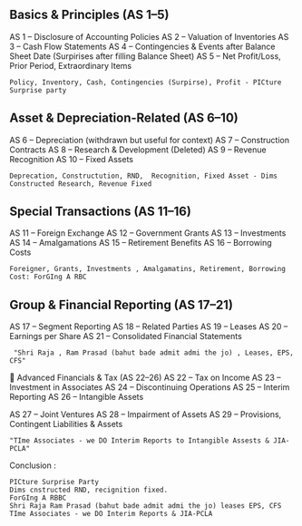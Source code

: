 ## Basics & Principles (AS 1–5)
AS 1 – Disclosure of Accounting Policies
AS 2 – Valuation of Inventories
AS 3 – Cash Flow Statements
AS 4 – Contingencies & Events after Balance Sheet Date (Surpirises after filling Balance Sheet)
AS 5 – Net Profit/Loss, Prior Period, Extraordinary Items
```
Policy, Inventory, Cash, Contingencies (Surpirse), Profit - PICture Surprise party
```

## Asset & Depreciation-Related (AS 6–10)
AS 6 – Depreciation (withdrawn but useful for context)
AS 7 – Construction Contracts
AS 8 – Research & Development (Deleted)
AS 9 – Revenue Recognition
AS 10 – Fixed Assets
```
Deprecation, Constructution, RND,  Recognition, Fixed Asset - Dims Constructed Research, Revenue Fixed
```

## Special Transactions (AS 11–16)
AS 11 – Foreign Exchange
AS 12 – Government Grants
AS 13 – Investments
AS 14 – Amalgamations
AS 15 – Retirement Benefits
AS 16 – Borrowing Costs
```
Foreigner, Grants, Investments , Amalgamatins, Retirement, Borrowing Cost: ForGIng A RBC
```

## Group & Financial Reporting (AS 17–21)
AS 17 – Segment Reporting
AS 18 – Related Parties
AS 19 – Leases
AS 20 – Earnings per Share
AS 21 – Consolidated Financial Statements
```
 "Shri Raja , Ram Prasad (bahut bade admit admi the jo) , Leases, EPS, CFS" 
```

💸 Advanced Financials & Tax (AS 22–26)
AS 22 – Tax on Income
AS 23 – Investment in Associates
AS 24 – Discontinuing Operations
AS 25 – Interim Reporting
AS 26 – Intangible Assets

AS 27 – Joint Ventures
AS 28 – Impairment of Assets
AS 29 – Provisions, Contingent Liabilities & Assets
```
"TIme Associates - we DO Interim Reports to Intangible Assests & JIA-PCLA" 
```

Conclusion : 
```
PICture Surprise Party
Dims cnstructed RND, recignition fixed.
ForGIng A RBBC
Shri Raja Ram Prasad (bahut bade admit admi the jo) leases EPS, CFS 
TIme Associates - we DO Interim Reports & JIA-PCLA
```



 
